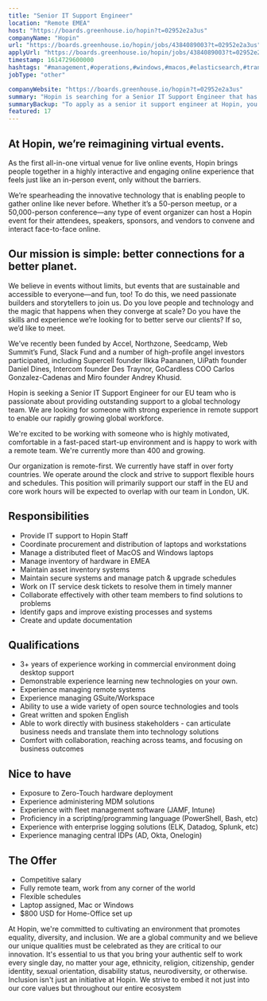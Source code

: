 ```yaml
---
title: "Senior IT Support Engineer"
location: "Remote EMEA"
host: "https://boards.greenhouse.io/hopin?t=02952e2a3us"
companyName: "Hopin"
url: "https://boards.greenhouse.io/hopin/jobs/4384089003?t=02952e2a3us"
applyUrl: "https://boards.greenhouse.io/hopin/jobs/4384089003?t=02952e2a3us#app"
timestamp: 1614729600000
hashtags: "#management,#operations,#windows,#macos,#elasticsearch,#translation,#English"
jobType: "other"

companyWebsite: "https://boards.greenhouse.io/hopin?t=02952e2a3us"
summary: "Hopin is searching for a Senior IT Support Engineer that has 3+ years of experience working in commercial environment doing desktop support."
summaryBackup: "To apply as a senior it support engineer at Hopin, you preferably need to have some knowledge of: #management, #windows, #macos."
featured: 17
---
```


## At Hopin, we’re reimagining virtual events.

As the first all-in-one virtual venue for live online events, Hopin brings people together in a highly interactive and engaging online experience that feels just like an in-person event, only without the barriers.

We’re spearheading the innovative technology that is enabling people to gather online like never before. Whether it’s a 50-person meetup, or a 50,000-person conference—any type of event organizer can host a Hopin event for their attendees, speakers, sponsors, and vendors to convene and interact face-to-face online.

## Our mission is simple: better connections for a better planet.

We believe in events without limits, but events that are sustainable and accessible to everyone—and fun, too! To do this, we need passionate builders and storytellers to join us. Do you love people and technology and the magic that happens when they converge at scale? Do you have the skills and experience we’re looking for to better serve our clients? If so, we’d like to meet.

We’ve recently been funded by Accel, Northzone, Seedcamp, Web Summit’s Fund, Slack Fund and a number of high-profile angel investors participated, including Supercell founder Ilkka Paananen, UiPath founder Daniel Dines, Intercom founder Des Traynor, GoCardless COO Carlos Gonzalez-Cadenas and Miro founder Andrey Khusid.

Hopin is seeking a Senior IT Support Engineer for our EU team who is passionate about providing outstanding support to a global technology team. We are looking for someone with strong experience in remote support to enable our rapidly growing global workforce.

We're excited to be working with someone who is highly motivated, comfortable in a fast-paced start-up environment and is happy to work with a remote team. We're currently more than 400 and growing.

Our organization is remote-first. We currently have staff in over forty countries. We operate around the clock and strive to support flexible hours and schedules. This position will primarily support our staff in the EU and core work hours will be expected to overlap with our team in London, UK.

## Responsibilities

*   Provide IT support to Hopin Staff
*   Coordinate procurement and distribution of laptops and workstations
*   Manage a distributed fleet of MacOS and Windows laptops
*   Manage inventory of hardware in EMEA
*   Maintain asset inventory systems
*   Maintain secure systems and manage patch & upgrade schedules
*   Work on IT service desk tickets to resolve them in timely manner
*   Collaborate effectively with other team members to find solutions to problems
*   Identify gaps and improve existing processes and systems
*   Create and update documentation

## Qualifications 

*   3+ years of experience working in commercial environment doing desktop support
*   Demonstrable experience learning new technologies on your own.
*   Experience managing remote systems
*   Experience managing GSuite/Workspace
*   Ability to use a wide variety of open source technologies and tools
*   Great written and spoken English
*   Able to work directly with business stakeholders - can articulate business needs and translate them into technology solutions
*   Comfort with collaboration, reaching across teams, and focusing on business outcomes

## Nice to have

*   Exposure to Zero-Touch hardware deployment
*   Experience administering MDM solutions
*   Experience with fleet management software (JAMF, Intune)
*   Proficiency in a scripting/programming language (PowerShell, Bash, etc)
*   Experience with enterprise logging solutions (ELK, Datadog, Splunk, etc)
*   Experience managing central IDPs (AD, Okta, Onelogin)

## The Offer

*   Competitive salary
*   Fully remote team, work from any corner of the world
*   Flexible schedules
*   Laptop assigned, Mac or Windows
*   $800 USD for Home-Office set up

At Hopin, we're committed to cultivating an environment that promotes equality, diversity, and inclusion. We are a global community and we believe our unique qualities must be celebrated as they are critical to our innovation. It's essential to us that you bring your authentic self to work every single day, no matter your age, ethnicity, religion, citizenship, gender identity, sexual orientation, disability status, neurodiversity, or otherwise. Inclusion isn't just an initiative at Hopin. We strive to embed it not just into our core values but throughout our entire ecosystem
